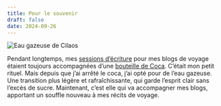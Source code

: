 ```yaml
---
title: Pour le souvenir
draft: false
date: 2024-09-26
---
```

![Eau gazeuse de Cilaos](/img/img_2998.jpeg "Eu gazeuse de Cilaos")

Pendant longtemps, mes [sessions d’écriture](https://japon.rouquin.me/blog/18-souvenir/) pour mes blogs de voyage étaient toujours accompagnées d’une [bouteille de Coca](https://maroc.rouquin.me/blog/09-souvenir/). C’était mon petit rituel. Mais depuis que j’ai arrêté le coca, j’ai opté pour de l’eau gazeuse. Une transition plus légère et rafraîchissante, qui garde l’esprit clair sans l’excès de sucre. Maintenant, c’est elle qui va accompagner mes blogs, apportant un souffle nouveau à mes récits de voyage.
